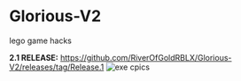 # Glorious-V2
lego game hacks

**2.1 RELEASE:**
https://github.com/RiverOfGoldRBLX/Glorious-V2/releases/tag/Release.1
![exe cpics](https://user-images.githubusercontent.com/110769767/206926013-763ff172-8b37-4460-b5fa-3d7c76983803.png)
